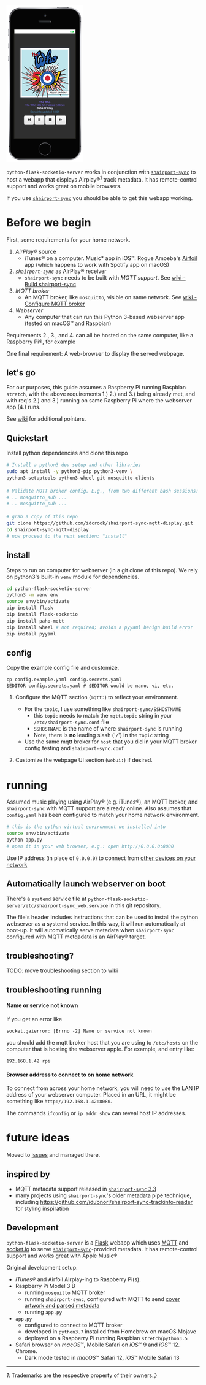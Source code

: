 ![Safari screencap](screenshot1.png)

`python-flask-socketio-server` works in conjunction with [`shairport-sync`](https://github.com/mikebrady/shairport-sync) to host a webapp that displays Airplay®<sup id="a1">[1](#f1)</sup> track metadata. It has remote-control support and works great on mobile browsers.

If you use [`shairport-sync`](https://github.com/mikebrady/shairport-sync) you should be able to get this webapp working.

Before we begin
===============

First, some requirements for your home network.

1.	*AirPlay®* source
	-	iTunes® on a computer. Music* app in iOS™. Rogue Amoeba's [Airfoil](https://rogueamoeba.com/airfoil/) app (which happens to work with Spotify app on macOS)
2.	*`shairport-sync`* as AirPlay® receiver
	-	`shairport-sync` needs to be built with *MQTT support*. See [wiki - Build shairport-sync](https://github.com/idcrook/shairport-sync-mqtt-display/wiki/Build-shairport-sync-with-MQTT-support)
3.	*MQTT broker*
	-	An MQTT broker, like `mosquitto`, visible on same network. See [wiki - Configure MQTT broker](https://github.com/idcrook/shairport-sync-mqtt-display/wiki/Configure-mosquitto-MQTT-broker)
4.	*Webserver*
	-	Any computer that can run this Python 3-based webserver app (tested on macOS™ and Raspbian)

Requirements 2., 3., and 4. can all be hosted on the same computer, like a Raspberry Pi®, for example

One final requirement: A web-browser to display the served webpage.

let's go
--------

For our purposes, this guide assumes a Raspberry Pi running Raspbian `stretch`, with the above requirements 1.) 2.) and 3.) being already met, and with req's 2.) and 3.) running on same Raspberry Pi where the webserver app (4.) runs.

See [wiki](https://github.com/idcrook/shairport-sync-mqtt-display/wiki) for additional pointers.

Quickstart
----------

Install python dependencies and clone this repo

```bash
# Install a python3 dev setup and other libraries
sudo apt install -y python3-pip python3-venv \
python3-setuptools python3-wheel git mosquitto-clients

# Validate MQTT broker config. E.g., from two different bash sessions:
# .. mosquitto_sub ...
# .. mosquitto_pub ...

# grab a copy of this repo
git clone https://github.com/idcrook/shairport-sync-mqtt-display.git
cd shairport-sync-mqtt-display
# now proceed to the next section: "install"
```

install
-------

Steps to run on computer for webserver (in a git clone of this repo). We rely on python3's built-in `venv` module for dependencies.

```bash
cd python-flask-socketio-server
python3 -m venv env
source env/bin/activate
pip install flask
pip install flask-socketio
pip install paho-mqtt
pip install wheel # not required; avoids a pyyaml benign build error
pip install pyyaml
```

config
------

Copy the example config file and customize.

```shell
cp config.example.yaml config.secrets.yaml
$EDITOR config.secrets.yaml # $EDITOR would be nano, vi, etc.
```

1.	Configure the MQTT section (`mqtt:`) to reflect your environment.

	-	For the `topic`, I use something like `shairport-sync/SSHOSTNAME`
		-	this `topic` needs to match the `mqtt.topic` string in your `/etc/shairport-sync.conf` file
		-	`SSHOSTNAME` is the name of where `shairport-sync` is running
		-	Note, there is **no** leading slash ('`/`') in the `topic` string
	-	Use the same mqtt broker for `host` that you did in your MQTT broker config testing and `shairport-sync.conf`

2.	Customize the webpage UI section (`webui:`) if desired.

running
=======

Assumed music playing using AirPlay® (e.g. iTunes®), an MQTT broker, and `shairport-sync` with MQTT support are already online. Also assumes that `config.yaml` has been configured to match your home network environment.

```bash
# this is the python virtual environment we installed into
source env/bin/activate
python app.py
# open it in your web browser, e.g.: open http://0.0.0.0:8080
```

Use IP address (in place of `0.0.0.0`) to connect from [other devices on your network](#connecting-across-home-network)

Automatically launch webserver on boot
--------------------------------------

There's a `systemd` service file at `python-flask-socketio-server/etc/shairport-sync_web.service` in this git repository.

The file's header includes instructions that can be used to install the python webserver as a systemd service. In this way, it will run automatically at boot-up. It will automatically serve metadata when `shairport-sync` configured with MQTT metqadata is an AirPlay® target.

troubleshooting?
----------------

TODO: move troubleshooting section to wiki

troubleshooting running
-----------------------

#### Name or service not known

If you get an error like

```
socket.gaierror: [Errno -2] Name or service not known
```

you should add the mqtt broker host that you are using to `/etc/hosts` on the computer that is hosting the webserver apple. For example, and entry like:

```
192.168.1.42 rpi
```

#### Browser address to connect to on home network

To connect from across your home network, you will need to use the LAN IP address of your webserver computer. Placed in an URL, it might be something like `http://192.168.1.42:8080`.

The commands `ifconfig` or `ip addr show` can reveal host IP addresses.

future ideas
============

Moved to [issues](https://github.com/idcrook/shairport-sync-mqtt-display/issues) and managed there.

inspired by
-----------

-	MQTT metadata support released in [`shairport-sync` 3.3](https://github.com/mikebrady/shairport-sync/releases/tag/3.3)
-	many projects using `shairport-sync`'s older metadata pipe technique, including https://github.com/idubnori/shairport-sync-trackinfo-reader for styling inspiration

Development
-----------

`python-flask-socketio-server` is a [Flask](http://flask.pocoo.org) webapp which uses [MQTT](https://www.eclipse.org/paho/clients/python/) and [socket.io](https://github.com/miguelgrinberg/Flask-SocketIO) to serve [`shairport-sync`](https://github.com/mikebrady/shairport-sync)-provided metadata. It has remote-control support and works great with Apple Music®

Original development setup:

-	*iTunes®* and Airfoil Airplay-ing to Raspberry Pi(s).
-	Raspberry Pi Model 3 B
	-	running `mosquitto` MQTT broker
	-	running `shairport-sync`, configured with MQTT to send [cover artwork and parsed metadata](https://github.com/idcrook/shairport-sync-mqtt-display/wiki/Build-shairport-sync-with-MQTT-support#salient-pieces-of-a-working-config-file)
	-	running `app.py`
-	`app.py`
	-	configured to connect to MQTT broker
	-	developed in `python3.7` installed from Homebrew on macOS Mojave
	-	deployed on a Raspberry Pi running Raspbian `stretch`/`python3.5`
-	Safari browser on *macOS*™, Mobile Safari on *iOS*™ 9 and *iOS*™ 12. Chrome.
	-	Dark mode tested in *macOS*™ Safari 12, *iOS*™ Mobile Safari 13

---

<i id="f1">1</i>: Trademarks are the respective property of their owners.[⤸](#a1)
